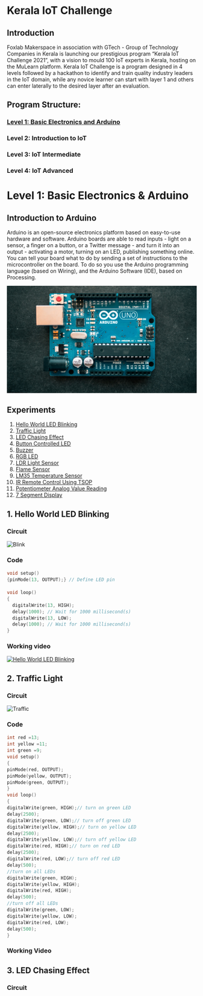 # Kerala IoT Challenge
## Introduction
Foxlab Makerspace in association with GTech - Group of Technology Companies in Kerala is launching our prestigious program  “Kerala IoT Challenge 2021”,  with a vision to mould 100 IoT experts in Kerala, hosting on the MuLearn platform. Kerala IoT Challenge is a program designed in 4 levels followed by a hackathon to identify and train quality industry leaders in the IoT domain, while any novice learner can start with layer 1 and others can enter laterally to the desired layer after an evaluation.
## Program Structure:
### [Level 1: Basic Electronics and Arduino](#level1)
### Level 2: Introduction to IoT
### Level 3: IoT Intermediate
### Level 4: IoT Advanced

<a name='level1'></a>
# Level 1: Basic Electronics & Arduino
## Introduction to Arduino
Arduino is an open-source electronics platform based on easy-to-use hardware and software. Arduino boards are able to read inputs - light on a sensor, a finger on a button, or a Twitter message - and turn it into an output - activating a motor, turning on an LED, publishing something online. You can tell your board what to do by sending a set of instructions to the microcontroller on the board. To do so you use the Arduino programming language (based on Wiring), and the Arduino Software (IDE), based on Processing.

![Photo by Harrison Broadbent on Unsplash](https://github.com/sivanathv/Kerala_IoT_Challenge/blob/main/Images/harrison-broadbent-fZB51omnY_Y-unsplash.jpg "Arduino UNO")

## Experiments
  1. [Hello World LED Blinking](#blink)
  2. [Traffic Light](#traffic)
  3. [LED Chasing Effect](#chase)
  4. [Button Controlled LED](#button)
  5. [Buzzer](#buzzer)
  6. [RGB LED](#rgb)
  7. [LDR Light Sensor](#ldr)
  8. [Flame Sensor](#flame)
  9. [LM35 Temperature Sensor](#lm35)
  10. [IR Remote Control Using TSOP](#ir)
  11. [Potentiometer Analog Value Reading](#pot)
  12. [7 Segment Display](#7)

<a name='blink'></a>
## 1. Hello World LED Blinking
### Circuit
![Blink](https://user-images.githubusercontent.com/42141371/147439431-b33bf2d9-e204-4fd3-8f45-a0c2bf272e95.png "LED Blinking")
### Code
```c++
void setup()
{pinMode(13, OUTPUT);} // Define LED pin

void loop()
{
  digitalWrite(13, HIGH);
  delay(1000); // Wait for 1000 millisecond(s)
  digitalWrite(13, LOW);
  delay(1000); // Wait for 1000 millisecond(s)
}
```
### Working video
[![Hello World LED Blinking](https://user-images.githubusercontent.com/42141371/147594549-f0fd04db-4021-4392-a5e3-55f934bdce98.png)](https://user-images.githubusercontent.com/42141371/147592332-c1bef299-fce7-4259-ad8d-5d14d0021d13.mp4)
<a name='traffic'></a>
## 2. Traffic Light
### Circuit
![Traffic](https://user-images.githubusercontent.com/42141371/147449316-8cab4b32-3f26-4a36-9c09-2133391f27f3.png "Traffic light")
### Code
```c++
int red =13;
int yellow =11;
int green =9;
void setup()
{
pinMode(red, OUTPUT);
pinMode(yellow, OUTPUT);
pinMode(green, OUTPUT);
}
void loop()
{
digitalWrite(green, HIGH);// turn on green LED
delay(2500);
digitalWrite(green, LOW);// turn off green LED
digitalWrite(yellow, HIGH);// turn on yellow LED
delay(2500);
digitalWrite(yellow, LOW);// turn off yellow LED
digitalWrite(red, HIGH);// turn on red LED
delay(2500);
digitalWrite(red, LOW);// turn off red LED
delay(500);
//turn on all LEDs
digitalWrite(green, HIGH);
digitalWrite(yellow, HIGH);
digitalWrite(red, HIGH);
delay(500);
//turn off all LEDs
digitalWrite(green, LOW);
digitalWrite(yellow, LOW);
digitalWrite(red, LOW);
delay(500);
}
```
### Working Video

<a name="chase"></a>
## 3. LED Chasing Effect
### Circuit

